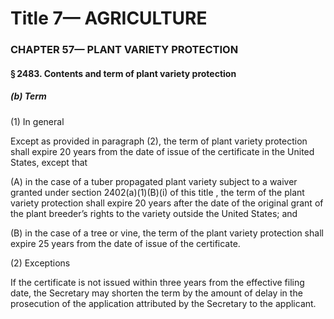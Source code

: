 
# Title 7— AGRICULTURE
### CHAPTER 57— PLANT VARIETY PROTECTION
#### § 2483. Contents and term of plant variety protection
##### (b) Term

(1) In general

Except as provided in paragraph (2), the term of plant variety protection shall expire 20 years from the date of issue of the certificate in the United States, except that

(A) in the case of a tuber propagated plant variety subject to a waiver granted under section 2402(a)(1)(B)(i) of this title , the term of the plant variety protection shall expire 20 years after the date of the original grant of the plant breeder’s rights to the variety outside the United States; and

(B) in the case of a tree or vine, the term of the plant variety protection shall expire 25 years from the date of issue of the certificate.

(2) Exceptions

If the certificate is not issued within three years from the effective filing date, the Secretary may shorten the term by the amount of delay in the prosecution of the application attributed by the Secretary to the applicant.
